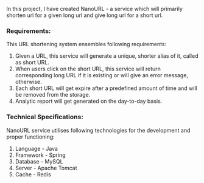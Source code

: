 
In this project, I have created NanoURL - a service which will primarily shorten url for a given long url and give long url for a short url.

### Requirements:
This URL shortening system ensembles following requirements:
1. Given a URL, this service will generate a unique, shorter alias of it, called as short URL.
2. When users click on the short URL, this service will return corresponding long URL if it is existing or will give an error message, otherwise.
3. Each short URL will get expire after a predefined amount of time and will be removed from the storage.
4. Analytic report will get generated on the day-to-day basis.

### Technical Specifications:
NanoURL service utilises following technologies for the development and proper functioning:
1. Language - Java
2. Framework - Spring
3. Database - MySQL
4. Server - Apache Tomcat
5. Cache - Redis
